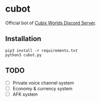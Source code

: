 # cubot
Official bot of [Cubix Worlds Discord Server](https://discord.gg/8XByfRES7n).

## Installation

`pip3 install -r requirements.txt`<br>
`python3 cubot.py`

## TODO

- [ ] Private voice channel system
- [ ] Economy & currency system
- [ ] AFK system
